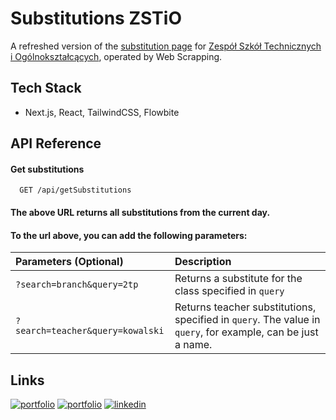 # Substitutions ZSTiO

A refreshed version of the [substitution page](http://kristofc.webd.pro/plan/InformacjeOZastepstwach.html) for [Zespół Szkół Technicznych i Ogólnokształcących](https://zstiojar.edu.pl/), operated by Web Scrapping.

## Tech Stack

- Next.js, React, TailwindCSS, Flowbite

## API Reference

#### Get substitutions

```http
  GET /api/getSubstitutions
```

#### The above URL returns all substitutions from the current day.

#### To the url above, you can add the following parameters:

| Parameters (Optional)            | Description                                                                                                 |
| :------------------------------- | :---------------------------------------------------------------------------------------------------------- |
| `?search=branch&query=2tp`       | Returns a substitute for the class specified in `query`                                                     |
| `?search=teacher&query=kowalski` | Returns teacher substitutions, specified in `query`. The value in `query`, for example, can be just a name. |

## Links

[![portfolio](https://img.shields.io/badge/GitHub-rvyk-100000?style=for-the-badge&logo=github&logoColor=white)](https://github.com/rvyk/)
[![portfolio](https://img.shields.io/badge/Github-majusss-100000?style=for-the-badge&logo=github&logoColor=white)](https://github.com/majusss/)
[![linkedin](https://img.shields.io/badge/TRY-0A66C2?style=for-the-badge&logoColor=white)](https://zastepstwa.awfulworld.space/)
